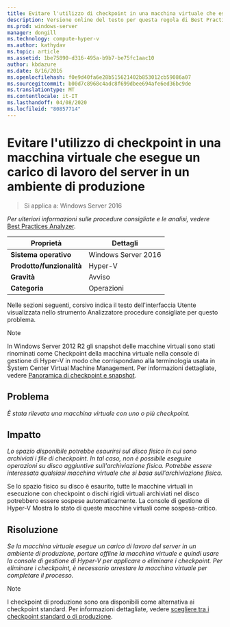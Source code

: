```yaml
---
title: Evitare l'utilizzo di checkpoint in una macchina virtuale che esegue un carico di lavoro del server in un ambiente di produzione
description: Versione online del testo per questa regola di Best Practices Analyzer.
ms.prod: windows-server
manager: dongill
ms.technology: compute-hyper-v
ms.author: kathydav
ms.topic: article
ms.assetid: 1be75890-d316-495a-b9b7-be75fc1aac10
author: kbdazure
ms.date: 8/16/2016
ms.openlocfilehash: f0e9d40fa6e28b515621402b853012cb59086a07
ms.sourcegitcommit: b00d7c8968c4adc8f699dbee694afe6ed36bc9de
ms.translationtype: MT
ms.contentlocale: it-IT
ms.lasthandoff: 04/08/2020
ms.locfileid: "80857714"
---
```

# <a name="avoid-using-checkpoints-on-a-virtual-machine-that-runs-a-server-workload-in-a-production-environment"></a>Evitare l'utilizzo di checkpoint in una macchina virtuale che esegue un carico di lavoro del server in un ambiente di produzione

>Si applica a: Windows Server 2016


  
*Per ulteriori informazioni sulle procedure consigliate e le analisi, vedere* [Best Practices Analyzer](https://go.microsoft.com/fwlink/?LinkId=122786).  
  
|Proprietà|Dettagli|  
|-|-|  
|**Sistema operativo**|Windows Server 2016|  
|**Prodotto/funzionalità**|Hyper-V|  
|**Gravità**|Avviso|  
|**Categoria**|Operazioni|  

Nelle sezioni seguenti, corsivo indica il testo dell'interfaccia Utente visualizzata nello strumento Analizzatore procedure consigliate per questo problema.

> [!NOTE]  
> In Windows Server 2012 R2 gli snapshot delle macchine virtuali sono stati rinominati come Checkpoint della macchina virtuale nella console di gestione di Hyper-V in modo che corrispondano alla terminologia usata in System Center Virtual Machine Management. Per informazioni dettagliate, vedere [Panoramica di checkpoint e snapshot](https://technet.microsoft.com/library/dn818483.aspx).  
  
## <a name="issue"></a>Problema  
  
*È stata rilevata una macchina virtuale con uno o più checkpoint.*  
  
## <a name="impact"></a>Impatto  
  
*Lo spazio disponibile potrebbe esaurirsi sul disco fisico in cui sono archiviati i file di checkpoint. In tal caso, non è possibile eseguire operazioni su disco aggiuntive sull'archiviazione fisica. Potrebbe essere interessata qualsiasi macchina virtuale che si basa sull'archiviazione fisica.*  
  
Se lo spazio fisico su disco è esaurito, tutte le macchine virtuali in esecuzione con checkpoint o dischi rigidi virtuali archiviati nel disco potrebbero essere sospese automaticamente. La console di gestione di Hyper-V Mostra lo stato di queste macchine virtuali come sospesa-critico.  
  
## <a name="resolution"></a>Risoluzione  
  
*Se la macchina virtuale esegue un carico di lavoro del server in un ambiente di produzione, portare offline la macchina virtuale e quindi usare la console di gestione di Hyper-V per applicare o eliminare i checkpoint. Per eliminare i checkpoint, è necessario arrestare la macchina virtuale per completare il processo.*  
  
> [!NOTE]  
> I checkpoint di produzione sono ora disponibili come alternativa ai checkpoint standard. Per informazioni dettagliate, vedere [scegliere tra i checkpoint standard o di produzione](../manage/Choose-between-standard-or-production-checkpoints-in-Hyper-V.md).  
  


